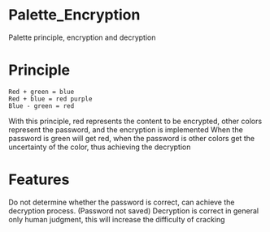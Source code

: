 # Palette_Encryption
Palette principle, encryption and decryption

# Principle

```
Red + green = blue
Red + blue = red purple
Blue - green = red
```

With this principle, red represents the content to be encrypted, other colors represent the password, and the encryption is implemented
When the password is green will get red, when the password is other colors get the uncertainty of the color, thus achieving the decryption

# Features
Do not determine whether the password is correct, can achieve the decryption process. (Password not saved)
Decryption is correct in general only human judgment, this will increase the difficulty of cracking
